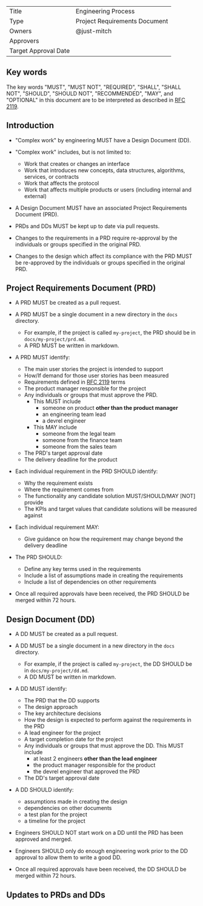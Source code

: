 |                      |                               |
| -------------------- | ----------------------------- |
| Title                | Engineering Process           |
| Type                 | Project Requirements Document |
| Owners               | @just-mitch                   |
| Approvers            |                               |
| Target Approval Date |                               |

## Key words

The key words "MUST", "MUST NOT", "REQUIRED", "SHALL", "SHALL NOT", "SHOULD", "SHOULD NOT", "RECOMMENDED", "MAY", and "OPTIONAL" in this document are to be interpreted as described in [RFC 2119](https://datatracker.ietf.org/doc/html/rfc2119).

## Introduction

- "Complex work" by engineering MUST have a Design Document (DD).
- "Complex work" includes, but is not limited to:

  - Work that creates or changes an interface
  - Work that introduces new concepts, data structures, algorithms, services, or contracts
  - Work that affects the protocol
  - Work that affects multiple products or users (including internal and external)

- A Design Document MUST have an associated Project Requirements Document (PRD).

- PRDs and DDs MUST be kept up to date via pull requests.

- Changes to the requirements in a PRD require re-approval by the individuals or groups specified in the original PRD.
- Changes to the design which affect its compliance with the PRD MUST be re-approved by the individuals or groups specified in the original PRD.

## Project Requirements Document (PRD)

- A PRD MUST be created as a pull request.
- A PRD MUST be a single document in a new directory in the `docs` directory.

  - For example, if the project is called `my-project`, the PRD should be in `docs/my-project/prd.md`.
  - A PRD MUST be written in markdown.

- A PRD MUST identify:

  - The main user stories the project is intended to support
  - How/If demand for those user stories has been measured
  - Requirements defined in [RFC 2119](https://datatracker.ietf.org/doc/html/rfc2119) terms
  - The product manager responsible for the project
  - Any individuals or groups that must approve the PRD.
    - This MUST include
      - someone on product **other than the product manager**
      - an engineering team lead
      - a devrel engineer
    - This MAY include
      - someone from the legal team
      - someone from the finance team
      - someone from the sales team
  - The PRD's target approval date
  - The delivery deadline for the product

- Each individual requirement in the PRD SHOULD identify:

  - Why the requirement exists
  - Where the requirement comes from
  - The functionality any candidate solution MUST/SHOULD/MAY [NOT] provide
  - The KPIs and target values that candidate solutions will be measured against

- Each individual requirement MAY:

  - Give guidance on how the requirement may change beyond the delivery deadline

- The PRD SHOULD:

  - Define any key terms used in the requirements
  - Include a list of assumptions made in creating the requirements
  - Include a list of dependencies on other requirements

- Once all required approvals have been received, the PRD SHOULD be merged within 72 hours.

## Design Document (DD)

- A DD MUST be created as a pull request.
- A DD MUST be a single document in a new directory in the `docs` directory.

  - For example, if the project is called `my-project`, the DD SHOULD be in `docs/my-project/dd.md`.
  - A DD MUST be written in markdown.

- A DD MUST identify:

  - The PRD that the DD supports
  - The design approach
  - The key architecture decisions
  - How the design is expected to perform against the requirements in the PRD
  - A lead engineer for the project
  - A target completion date for the project
  - Any individuals or groups that must approve the DD. This MUST include
    - at least 2 engineers **other than the lead engineer**
    - the product manager responsible for the product
    - the devrel engineer that approved the PRD
  - The DD's target approval date

- A DD SHOULD identify:

  - assumptions made in creating the design
  - dependencies on other documents
  - a test plan for the project
  - a timeline for the project

- Engineers SHOULD NOT start work on a DD until the PRD has been approved and merged.
- Engineers SHOULD only do enough engineering work prior to the DD approval to allow them to write a good DD.

- Once all required approvals have been received, the DD SHOULD be merged within 72 hours.

## Updates to PRDs and DDs
